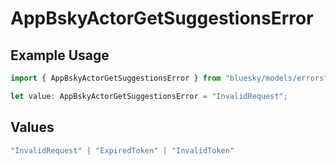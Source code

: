 # AppBskyActorGetSuggestionsError

## Example Usage

```typescript
import { AppBskyActorGetSuggestionsError } from "bluesky/models/errors";

let value: AppBskyActorGetSuggestionsError = "InvalidRequest";
```

## Values

```typescript
"InvalidRequest" | "ExpiredToken" | "InvalidToken"
```